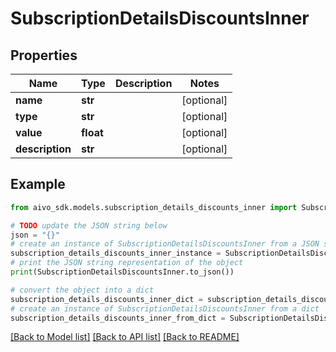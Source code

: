 # SubscriptionDetailsDiscountsInner

## Properties

Name | Type | Description | Notes
------------ | ------------- | ------------- | -------------
**name** | **str** |  | [optional]
**type** | **str** |  | [optional]
**value** | **float** |  | [optional]
**description** | **str** |  | [optional]

## Example

```python
from aivo_sdk.models.subscription_details_discounts_inner import SubscriptionDetailsDiscountsInner

# TODO update the JSON string below
json = "{}"
# create an instance of SubscriptionDetailsDiscountsInner from a JSON string
subscription_details_discounts_inner_instance = SubscriptionDetailsDiscountsInner.from_json(json)
# print the JSON string representation of the object
print(SubscriptionDetailsDiscountsInner.to_json())

# convert the object into a dict
subscription_details_discounts_inner_dict = subscription_details_discounts_inner_instance.to_dict()
# create an instance of SubscriptionDetailsDiscountsInner from a dict
subscription_details_discounts_inner_from_dict = SubscriptionDetailsDiscountsInner.from_dict(subscription_details_discounts_inner_dict)
```

[[Back to Model list]](../README.md#documentation-for-models) [[Back to API list]](../README.md#documentation-for-api-endpoints) [[Back to README]](../README.md)

